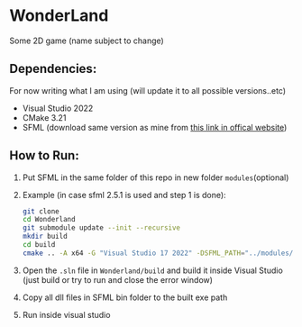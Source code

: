 # WonderLand
Some 2D game (name subject to change)

## Dependencies:
For now writing what I am using (will update it to all possible versions..etc)
* Visual Studio 2022
* CMake 3.21
* SFML (download same version as mine from [this link in offical website](https://www.sfml-dev.org/files/SFML-2.5.1-windows-vc15-64-bit.zip))


## How to Run:
1. Put SFML in the same folder of this repo in new folder `modules`(optional)
2. Example (in case sfml 2.5.1 is used and step 1 is done):
    ```bash
    git clone 
    cd Wonderland
    git submodule update --init --recursive
    mkdir build
    cd build
    cmake .. -A x64 -G "Visual Studio 17 2022" -DSFML_PATH="../modules/SFML-2.5.1"
    ```

3. Open the `.sln` file in `Wonderland/build` and build it inside Visual Studio (just build or try to run and close the error window)
4. Copy all dll files in SFML bin folder to the built exe path
5. Run inside visual studio
